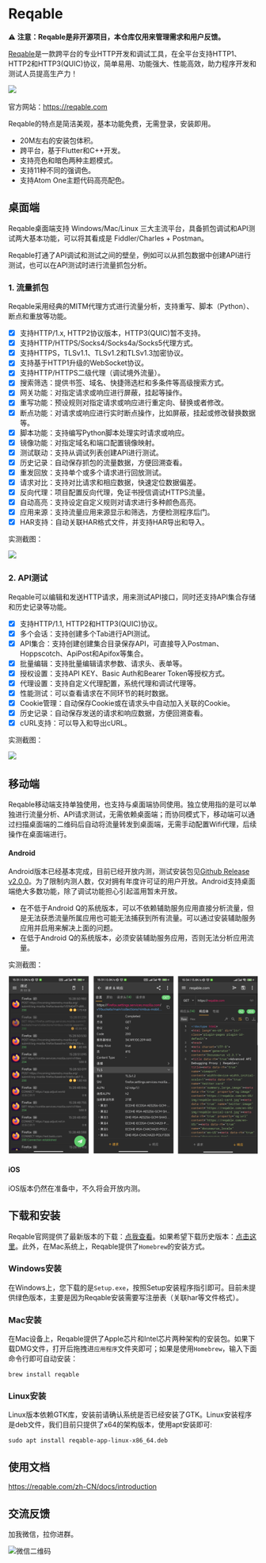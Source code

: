 # Reqable

⚠️ **注意：Reqable是非开源项目，本仓库仅用来管理需求和用户反馈。**

[Reqable](https://reqable.com/)是一款跨平台的专业HTTP开发和调试工具，在全平台支持HTTP1、HTTP2和HTTP3(QUIC)协议，简单易用、功能强大、性能高效，助力程序开发和测试人员提高生产力！

![](https://reqable.com/en-US/img/reqable-social-card.jpg)

官方网站：https://reqable.com

Reqable的特点是简洁美观，基本功能免费，无需登录，安装即用。

- 20M左右的安装包体积。
- 跨平台，基于Flutter和C++开发。
- 支持亮色和暗色两种主题模式。
- 支持11种不同的强调色。
- 支持Atom One主题代码高亮配色。

## 桌面端

Reqable桌面端支持 Windows/Mac/Linux 三大主流平台，具备抓包调试和API测试两大基本功能，可以将其看成是 Fiddler/Charles + Postman。

Reqable打通了API调试和测试之间的壁垒，例如可以从抓包数据中创建API进行测试，也可以在API测试时进行流量抓包分析。

### 1. 流量抓包

Reqable采用经典的MITM代理方式进行流量分析，支持重写、脚本（Python）、断点和重放等功能。

- [x] 支持HTTP/1.x, HTTP2协议版本，HTTP3(QUIC)暂不支持。
- [x] 支持HTTP/HTTPS/Socks4/Socks4a/Socks5代理方式。
- [x] 支持HTTPS，TLSv1.1、TLSv1.2和TLSv1.3加密协议。
- [x] 支持基于HTTP1升级的WebSocket协议。
- [x] 支持HTTP/HTTPS二级代理（调试境外流量）。
- [x] 搜索筛选：提供书签、域名、快捷筛选栏和多条件等高级搜索方式。
- [x] 网关功能：对指定请求或响应进行屏蔽，挂起等操作。
- [x] 重写功能：预设规则对指定请求或响应进行重定向、替换或者修改。
- [x] 断点功能：对请求或响应进行实时断点操作，比如屏蔽，挂起或修改替换数据等。
- [x] 脚本功能：支持编写Python脚本处理实时请求或响应。
- [x] 镜像功能：对指定域名和端口配置镜像映射。
- [x] 测试联动：支持从调试列表创建API进行测试。
- [x] 历史记录：自动保存抓包的流量数据，方便回溯查看。
- [x] 重发回放：支持单个或多个请求进行回放测试。
- [x] 请求对比：支持对比请求和相应数据，快速定位数据偏差。
- [x] 反向代理：项目配置反向代理，免证书授信调试HTTPS流量。
- [x] 自动高亮：支持设定自定义规则对请求进行多种颜色高亮。
- [x] 应用来源：支持流量应用来源显示和筛选，方便检测程序后门。
- [x] HAR支持：自动关联HAR格式文件，并支持HAR导出和导入。

实测截图：

![](https://reqable.com/zh-CN/assets/images/capture-b83e81418424a3d474dc79673a1dfbd2.png)

### 2. API测试

Reqable可以编辑和发送HTTP请求，用来测试API接口，同时还支持API集合存储和历史记录等功能。

- [x] 支持HTTP/1.1, HTTP2和HTTP3(QUIC)协议。
- [x] 多个会话：支持创建多个Tab进行API测试。
- [x] API集合：支持创建创建集合目录保存API，可直接导入Postman、Hoppscotch、ApiPost和Apifox等集合。
- [x] 批量编辑：支持批量编辑请求参数、请求头、表单等。
- [x] 授权设置：支持API KEY、Basic Auth和Bearer Token等授权方式。
- [x] 代理设置：支持自定义代理配置，系统代理和调试代理等。
- [x] 性能测试：可以查看请求在不同环节的耗时数据。
- [x] Cookie管理：自动保存Cookie或在请求头中自动加入关联的Cookie。
- [x] 历史记录：自动保存发送的请求和响应数据，方便回溯查看。
- [x] cURL支持：可以导入和导出cURL。

实测截图：

![](https://reqable.com/zh-CN/assets/images/rest-8000a6dcc1cd34874c852136e4113b40.png)

## 移动端

Reqable移动端支持单独使用，也支持与桌面端协同使用。独立使用指的是可以单独进行流量分析、API请求测试，无需依赖桌面端；而协同模式下，移动端可以通过扫描桌面端的二维码后自动将流量转发到桌面端，无需手动配置Wifi代理，后续操作在桌面端进行。

#### Android

Android版本已经基本完成，目前已经开放内测，测试安装包见[Github Release v2.0.0](https://github.com/reqable/reqable-app/releases)。为了限制内测人数，仅对拥有年度许可证的用户开放。Android支持桌面端绝大多数功能，除了调试功能担心引起滥用暂未开放。

- 在不低于Android Q的系统版本，可以不依赖辅助服务应用直接分析流量，但是无法获悉流量所属应用也可能无法捕获到所有流量。可以通过安装辅助服务应用并启用来解决上面的问题。
- 在低于Android Q的系统版本，必须安装辅助服务应用，否则无法分析应用流量。

实测截图：

![](/arts/screenshot_zh_03.png)

#### iOS

iOS版本仍然在准备中，不久将会开放内测。

## 下载和安装

Reqable官网提供了最新版本的下载：[点我查看](https://reqable.com/zh-CN/download)。如果希望下载历史版本：[点击这里](https://github.com/reqable/reqable-app/releases)。此外，在Mac系统上，Reqable提供了`Homebrew`的安装方式。

### Windows安装

在Windows上，您下载的是`Setup.exe`，按照Setup安装程序指引即可。目前未提供绿色版本，主要是因为Reqable安装需要写注册表（关联har等文件格式）。

### Mac安装

在Mac设备上，Reqable提供了Apple芯片和Intel芯片两种架构的安装包。如果下载DMG文件，打开后拖拽进`应用程序`文件夹即可；如果是使用`Homebrew`，输入下面命令行即可自动安装：
```shell
brew install reqable
```

### Linux安装

Linux版本依赖GTK库，安装前请确认系统是否已经安装了GTK。Linux安装程序是deb文件，我们目前只提供了x64的架构版本，使用apt安装即可:
```shell
sudo apt install reqable-app-linux-x86_64.deb
```

## 使用文档
https://reqable.com/zh-CN/docs/introduction

## 交流反馈

加我微信，拉你进群。

<img src="https://reqable.com/zh-CN/img/wechat_qrcode.jpg" alt="微信二维码" width="240" height="240" />
